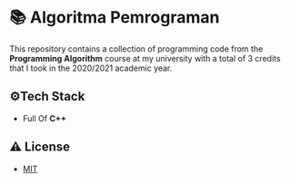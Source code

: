 
# 📚 Algoritma Pemrograman

This repository contains a collection of programming code from the **Programming Algorithm** course at my university with a total of 3 credits that I took in the 2020/2021 academic year.


## ⚙️Tech Stack

- Full Of **C++**


## ⚠️ License

- [MIT](https://choosealicense.com/licenses/mit/)

